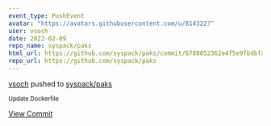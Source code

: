 ```yaml
---
event_type: PushEvent
avatar: "https://avatars.githubusercontent.com/u/814322?"
user: vsoch
date: 2022-02-09
repo_name: syspack/paks
html_url: https://github.com/syspack/paks/commit/6780052362e4f5e9fbdbfa1d7a0bd6de32e4994e
repo_url: https://github.com/syspack/paks
---
```


<a href='https://github.com/vsoch' target='_blank'>vsoch</a> pushed to <a href='https://github.com/syspack/paks' target='_blank'>syspack/paks</a>

<small>Update Dockerfile</small>

<a href='https://github.com/syspack/paks/commit/6780052362e4f5e9fbdbfa1d7a0bd6de32e4994e' target='_blank'>View Commit</a>